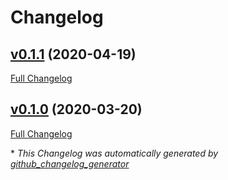 # Changelog

## [v0.1.1](https://github.com/iberianpig/fusuma-plugin-tap/tree/v0.1.1) (2020-04-19)

[Full Changelog](https://github.com/iberianpig/fusuma-plugin-tap/compare/v0.1.0...v0.1.1)

## [v0.1.0](https://github.com/iberianpig/fusuma-plugin-tap/tree/v0.1.0) (2020-03-20)

[Full Changelog](https://github.com/iberianpig/fusuma-plugin-tap/compare/2aba0786150abae08eaf7c1c57659ea571135763...v0.1.0)



\* *This Changelog was automatically generated by [github_changelog_generator](https://github.com/github-changelog-generator/github-changelog-generator)*
